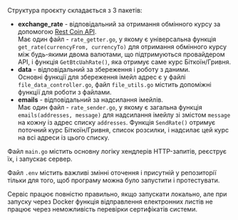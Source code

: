 Структура проєкту складається з 3 пакетів:

<ul>
    <li>
        <strong>exchange_rate</strong> - відповідальний за отримання обмінного курсу за допомогою 
        <a href="https://www.coinapi.io/">Rest Coin API</a>. <br />
        Має один файл - <code>rate_getter.go</code>, у якому є універсальна функція 
        <code>get_rate(currencyFrom, currencyTo)</code> для отримання обмінного курсу 
        між будь-якими двома валютами, що підтримуються провайдером API, і функція
        <code>GetBtcUahRate()</code>, яка отримує саме курс Біткоїн/Гривня.
    </li>
    <li>
        <strong>data</strong> - відповідальний за збереження і роботу з даними. <br />
        Основні функції для збереження імейл адрес є у файлі <code>file_data_controller.go</code>,
        файл <code>file_utils.go</code> містить допоміжні функції для роботи з файлами.   
    </li>
    <li>
        <strong>emails</strong> - відповідальний за надсилання імейлів. <br />
        Має один файл - <code>rate_sender.go</code>, у якому є загальна функція <code>emails(addresses, message)</code>
        для надсилання імейлу зі змістом <code>message</code> на кожну із адрес списку <code>addresses</code>.
        Функція <code>SendRate()</code> отримує поточний курс Біткоїн/Гривня, список розсилки, і надсилає цей курс на
        всі адреси із цього списку.
    </li>
</ul>

<p>Файл <code>main.go</code> містить основну логіку хендлерів HTTP-запитів, реєструє їх, і запускає сервер.</p>

<p>Файл <code>.env</code> містить важливі змінні оточення і присутній у репозиторії тільки для того, щоб програму
можна було запустити і протестувати.</p>

<p>Сервіс працює повністю правильно, якщо запускати локально, але при запуску через Docker функція відправлення
електронних листів не працює через неможливість перевірки сертифікатів системи.</p>
